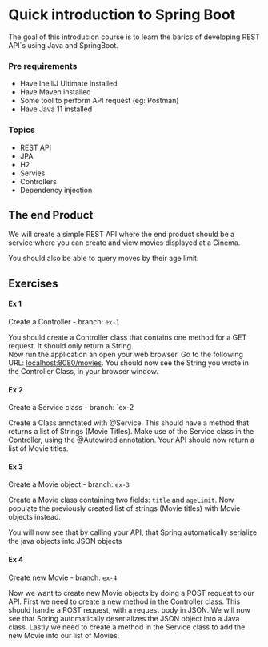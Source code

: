 # Quick introduction to Spring Boot

The goal of this introducion course is to learn the barics of developing REST API´s using Java and SpringBoot.

### Pre requirements
- Have InelliJ Ultimate installed
- Have Maven installed
- Some tool to perform API request (eg: Postman)
- Have Java 11 installed

### Topics
- REST API
- JPA
- H2
- Servies
- Controllers
- Dependency injection


## The end Product
We will create a simple REST API where the end product should be a service where you can create and view movies displayed at a Cinema.

You should also be able to query moves by their age limit.


## Exercises

#### Ex 1
Create a Controller - branch: `ex-1`

You should create a Controller class that contains one method for a GET request. It should only return a String.\
Now run the application an open your web browser. Go to the following URL: [localhost:8080/movies](http://localhost:8080/movies). You should now see the String you wrote in the Controller Class, in your browser window.


#### Ex 2
Create a Service class - branch: `ex-2

Create a Class annotated with @Service. This should have a method that returns a list of Strings (Movie Titles). 
Make use of the Service class in the Controller, using the @Autowired annotation. 
Your API should now return a list of Movie titles.

#### Ex 3
Create a Movie object - branch: `ex-3`

Create a Movie class containing two fields: `title` and `ageLimit`. 
Now populate the previously created list of strings (Movie titles) with Movie objects instead.

You will now see that by calling your API, that Spring automatically serialize the java objects into JSON objects


#### Ex 4
Create new Movie - branch: `ex-4`

Now we want to create new Movie objects by doing a POST request to our API. 
First we need to create a new method in the Controller class. This should handle a POST request, with a request body in JSON.
We will now see that Spring automatically deserializes the JSON object into a Java class.
Lastly we need to create a method in the Service class to add the new Movie into our list of Movies.
